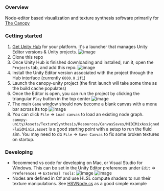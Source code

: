 ### Overview
Node-editor based visualization and texture synthesis software primarily for [The Canopy](https://se.cretfi.re/canopy/)

### Getting started
1. [Get Unity Hub](https://unity.com/download) for your platform. It's a launcher that manages Unity Editor versions & Unity projects. ![image](https://github.com/SotSF/canopy-unity/assets/284311/882488c7-c855-4bfa-ac7e-2da6383aa3b3)
2. Clone this repo
3. Once Unity Hub is finished downloading and installed, run it, open the `Projects` tab, and add this repo. ![image](https://github.com/SotSF/canopy-unity/assets/284311/6997b6b2-98ec-4838-b12e-252bb8e31adf)
4. Install the Unity Editor version associated with the project through the Hub interface (currently `6000.0.2f1`)
5. Launch the canopy-unity project (the first launch will take some time as the build cache populates)
6. Once the Editor is open, you can run the project by clicking the triangular `Play` button in the top center ![image](https://github.com/SotSF/canopy-unity/assets/284311/7a56cf59-f35b-49f0-a66a-db804f9ad159)
7. The main `Game` window should now become a blank canvas with a menu bar across its top ![image](https://github.com/SotSF/canopy-unity/assets/284311/e75becaa-9e49-402b-8015-afbe1113dc72)
8. You can click `File` => `Load canvas` to load an existing node graph. `canopy-unity/Assets/TextureSynthesis/Resources/CanvasSaves/MIDIMixAssignedFluidMinis.asset` is a good starting point with a setup to run the fluid sim. You may need to do `File` => `Save Canvas` to fix some broken textures on startup.

### Developing
- Recommend vs code for developing on Mac, or Visual Studio for Windows. This can be set in the Unity Editor preferences under `Edit` => `Preferences` => `External Tools`:
  ![image](https://github.com/SotSF/canopy-unity/assets/284311/5674cb2f-e709-4660-b16b-3184c2e36e88)
  ![image](https://github.com/SotSF/canopy-unity/assets/284311/1248b2f1-8d1d-4491-8836-fdcddd85a762)
- Nodes are defined in C# and use HLSL compute shaders to run their texture manipulations. See [HSVNode.cs](https://github.com/SotSF/canopy-unity/blob/main/Assets/Scripts/TextureSynthesis/Nodes/Filter/HSVNode.cs) as a good simple example
